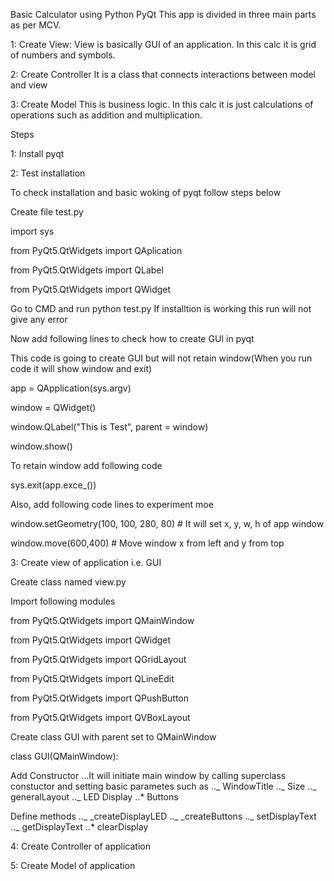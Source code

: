 Basic Calculator using Python PyQt
This app is divided in three main parts as per MCV.

1: Create View:
View is basically GUI of an application. In this calc it is grid of numbers and symbols.

2: Create Controller
It is a class that connects interactions between model and view

3: Create Model
This is business logic. In this calc it is just calculations of operations such as addition and multiplication.

Steps

1: Install pyqt

2: Test installation

To check installation and basic woking of pyqt follow steps below

Create file test.py

import sys

from PyQt5.QtWidgets import QAplication

from PyQt5.QtWidgets import QLabel

from PyQt5.QtWidgets import QWidget

Go to CMD and run python test.py If installtion is working this run will not give any error

Now add following lines to check how to create GUI in pyqt

This code is going to create GUI but will not retain window(When you run code it will show window and exit)

app = QApplication(sys.argv)

window = QWidget()

window.QLabel("This is Test", parent = window)

window.show()

To retain window add following code

sys.exit(app.exce\_())

Also, add following code lines to experiment moe

window.setGeometry(100, 100, 280, 80) # It will set x, y, w, h of app window

window.move(600,400) # Move window x from left and y from top

3: Create view of application i.e. GUI

Create class named view.py

Import following modules

from PyQt5.QtWidgets import QMainWindow

from PyQt5.QtWidgets import QWidget

from PyQt5.QtWidgets import QGridLayout

from PyQt5.QtWidgets import QLineEdit

from PyQt5.QtWidgets import QPushButton

from PyQt5.QtWidgets import QVBoxLayout

Create class GUI with parent set to QMainWindow

class GUI(QMainWindow):

Add Constructor ...It will initiate main window by calling superclass constuctor and setting basic parametes
such as .._ WindowTitle .._ Size .._ generalLayout .._ LED Display ..\* Buttons

Define methods .._ \_createDisplayLED .._ \_createButtons .._ setDisplayText .._ getDisplayText ..\* clearDisplay

4: Create Controller of application

5: Create Model of application
